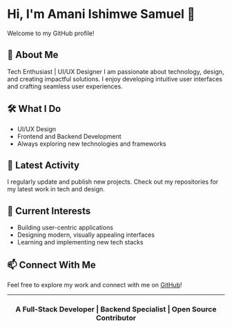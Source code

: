 # Hi, I'm Amani Ishimwe Samuel 👋

Welcome to my GitHub profile!

## 👤 About Me

Tech Enthusiast | UI/UX Designer
I am passionate about technology, design, and creating impactful solutions. I enjoy developing intuitive user interfaces and crafting seamless user experiences.

## 🛠️ What I Do

- UI/UX Design
- Frontend and Backend Development
- Always exploring new technologies and frameworks

## 🚀 Latest Activity

I regularly update and publish new projects. Check out my repositories for my latest work in tech and design.

## 🌱 Current Interests

- Building user-centric applications
- Designing modern, visually appealing interfaces
- Learning and implementing new tech stacks

## 📫 Connect With Me

Feel free to explore my work and connect with me on [GitHub](https://github.com/Amani-Ishimwe)!

---


<h3 align="center">A Full-Stack Developer | Backend Specialist | Open Source Contributor</h3>
